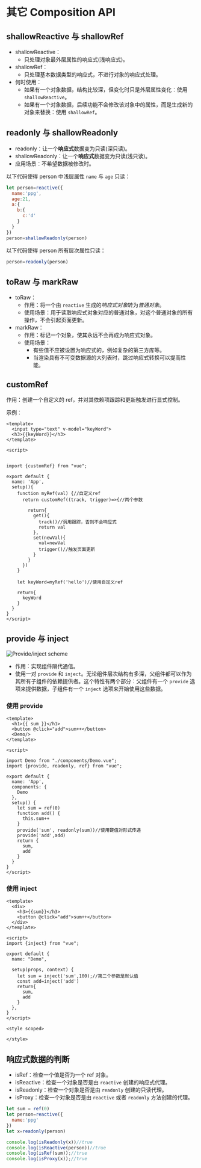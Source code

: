 # 其它 Composition API

## shallowReactive 与 shallowRef

- shallowReactive：
    - 只处理对象最外层属性的响应式(浅响应式)。
- shallowRef：
    - 只处理基本数据类型的响应式，不进行对象的响应式处理。
- 何时使用：
    - 如果有一个对象数据，结构比较深，但变化时只是外层属性变化：使用 `shallowReactive`。
    - 如果有一个对象数据，后续功能不会修改该对象中的属性，而是生成新的对象来替换：使用 `shallowRef`。

## readonly 与 shallowReadonly

- readonly：让一个**响应式**数据变为只读(深只读)。
- shallowReadonly：让一个**响应式**数据变为只读(浅只读)。
- 应用场景：不希望数据被修改时。

以下代码使得 person 中浅层属性 `name` 与 `age` 只读：

```js
let person=reactive({
  name:'ppg',
  age:21,
  a:{
    b:{
      c:'d'
    }
  }
})
person=shallowReadonly(person)
```

以下代码使得 person 所有层次属性只读：

```js
person=readonly(person)
```

## toRaw 与 markRaw

- toRaw：
    - 作用：将一个由 `reactive` 生成的*响应式对象*转为*普通对象*。
    - 使用场景：用于读取响应式对象对应的普通对象，对这个普通对象的所有操作，不会引起页面更新。
- markRaw：
    - 作用：标记一个对象，使其永远不会再成为响应式对象。
    - 使用场景：
        - 有些值不应被设置为响应式的，例如复杂的第三方库等。
        - 当渲染具有不可变数据源的大列表时，跳过响应式转换可以提高性能。

## customRef

作用：创建一个自定义的 ref，并对其依赖项跟踪和更新触发进行显式控制。

示例：

```vue
<template>
  <input type="text" v-model="keyWord">
  <h3>{{keyWord}}</h3>
</template>

<script>


import {customRef} from "vue";

export default {
  name: 'App',
  setup(){
    function myRef(val) {//自定义ref
      return customRef((track, trigger)=>{//两个参数

        return{
          get(){
            track()//调用跟踪，否则不会响应式
            return val
          },
          set(newVal){
            val=newVal
            trigger()//触发页面更新
          }
        }
      })
    }

    let keyWord=myRef('hello')//使用自定义ref

    return{
      keyWord
    }
  }
}
</script>
```

## provide 与 inject

![Provide/inject scheme](/Vue3/components_provide.png)

- 作用：实现组件隔代通信。
- 使用一对 `provide` 和 `inject`。无论组件层次结构有多深，父组件都可以作为其所有子组件的依赖提供者。这个特性有两个部分：父组件有一个 `provide` 选项来提供数据，子组件有一个 `inject` 选项来开始使用这些数据。

### 使用 provide

```vue
<template>
  <h1>{{ sum }}</h1>
  <button @click="add">sum++</button>
  <Demo/>
</template>

<script>

import Demo from "./components/Demo.vue";
import {provide, readonly, ref} from "vue";

export default {
  name: 'App',
  components: {
    Demo
  },
  setup() {
    let sum = ref(0)
    function add() {
      this.sum++
    }
    provide('sum', readonly(sum))//使用键值对形式传递
    provide('add',add)
    return {
      sum,
      add
    }
  }
}
</script>
```

### 使用 inject

```vue
<template>
  <div>
    <h3>{{sum}}</h3>
    <button @click="add">sum++</button>
  </div>
</template>

<script>
import {inject} from "vue";

export default {
  name: "Demo",

  setup(props, context) {
    let sum = inject('sum',100);//第二个参数是默认值
    const add=inject('add')
    return{
      sum,
      add
    }
  },
}
</script>

<style scoped>

</style>
```

## 响应式数据的判断

- isRef：检查一个值是否为一个 ref 对象。
- isReactive：检查一个对象是否是由 `reactive` 创建的响应式代理。
- isReadonly：检查一个对象是否是由 `readonly` 创建的只读代理。
- isProxy：检查一个对象是否是由 `reactive` 或者 `readonly` 方法创建的代理。

```js
let sum = ref(0)
let person=reactive({
  name:'ppg'
})
let x=readonly(person)

console.log(isReadonly(x))//true
console.log(isReactive(person))//true
console.log(isRef(sum));//true
console.log(isProxy(x));//true
```
